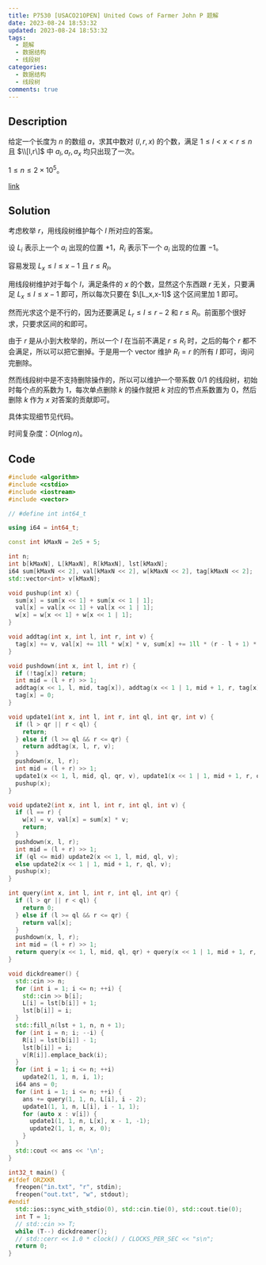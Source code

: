 ```yaml
---
title: P7530 [USACO21OPEN] United Cows of Farmer John P 题解
date: 2023-08-24 18:53:32
updated: 2023-08-24 18:53:32
tags:
  - 题解
  - 数据结构
  - 线段树
categories:
  - 数据结构
  - 线段树
comments: true
---
```

## Description

给定一个长度为 $n$ 的数组 $a$，求其中数对 $(l,r,x)$ 的个数，满足 $1\leq l<x<r\leq n$ 且 $\\[l,r\]$ 中 $a_l,a_r,a_x$ 均只出现了一次。

$1\leq n\leq 2\times 10^5$。

[link](https://www.luogu.com.cn/problem/P7530)

## Solution

考虑枚举 $r$，用线段树维护每个 $l$ 所对应的答案。

设 $L_i$ 表示上一个 $a_i$ 出现的位置 $+1$，$R_i$ 表示下一个 $a_i$ 出现的位置 $-1$。

容易发现 $L_x\leq l\leq x-1$ 且 $r\leq R	_l$。

用线段树维护对于每个 $l$，满足条件的 $x$ 的个数，显然这个东西跟 $r$ 无关，只要满足 $L_x\leq l\leq x-1$ 即可，所以每次只要在 $\[L_x,x-1]$ 这个区间里加 $1$ 即可。

然而光求这个是不行的，因为还要满足 $L_r\leq l\leq r-2$ 和 $r\leq R_l$。前面那个很好求，只要求区间的和即可。

由于 $r$ 是从小到大枚举的，所以一个 $l$ 在当前不满足 $r\leq R_l$ 时，之后的每个 $r$ 都不会满足，所以可以把它删掉。于是用一个 vector 维护 $R_l=r$ 的所有 $l$ 即可，询问完删除。

然而线段树中是不支持删除操作的，所以可以维护一个带系数 $0/1$ 的线段树，初始时每个点的系数为 $1$，每次单点删除 $k$ 的操作就把 $k$ 对应的节点系数置为 $0$，然后删除 $k$ 作为 $x$ 对答案的贡献即可。

具体实现细节见代码。

时间复杂度：$O(n\log n)$。

## Code

```cpp
#include <algorithm>
#include <cstdio>
#include <iostream>
#include <vector>

// #define int int64_t

using i64 = int64_t;

const int kMaxN = 2e5 + 5;

int n;
int b[kMaxN], L[kMaxN], R[kMaxN], lst[kMaxN];
i64 sum[kMaxN << 2], val[kMaxN << 2], w[kMaxN << 2], tag[kMaxN << 2];
std::vector<int> v[kMaxN];

void pushup(int x) {
  sum[x] = sum[x << 1] + sum[x << 1 | 1];
  val[x] = val[x << 1] + val[x << 1 | 1];
  w[x] = w[x << 1] + w[x << 1 | 1];
}

void addtag(int x, int l, int r, int v) {
  tag[x] += v, val[x] += 1ll * w[x] * v, sum[x] += 1ll * (r - l + 1) * v;
}

void pushdown(int x, int l, int r) {
  if (!tag[x]) return;
  int mid = (l + r) >> 1;
  addtag(x << 1, l, mid, tag[x]), addtag(x << 1 | 1, mid + 1, r, tag[x]);
  tag[x] = 0;
}

void update1(int x, int l, int r, int ql, int qr, int v) {
  if (l > qr || r < ql) {
    return;
  } else if (l >= ql && r <= qr) {
    return addtag(x, l, r, v);
  }
  pushdown(x, l, r);
  int mid = (l + r) >> 1;
  update1(x << 1, l, mid, ql, qr, v), update1(x << 1 | 1, mid + 1, r, ql, qr, v);
  pushup(x);
}

void update2(int x, int l, int r, int ql, int v) {
  if (l == r) {
    w[x] = v, val[x] = sum[x] * v;
    return;
  }
  pushdown(x, l, r);
  int mid = (l + r) >> 1;
  if (ql <= mid) update2(x << 1, l, mid, ql, v);
  else update2(x << 1 | 1, mid + 1, r, ql, v);
  pushup(x);
}

int query(int x, int l, int r, int ql, int qr) {
  if (l > qr || r < ql) {
    return 0;
  } else if (l >= ql && r <= qr) {
    return val[x];
  }
  pushdown(x, l, r);
  int mid = (l + r) >> 1;
  return query(x << 1, l, mid, ql, qr) + query(x << 1 | 1, mid + 1, r, ql, qr);
}

void dickdreamer() {
  std::cin >> n;
  for (int i = 1; i <= n; ++i) {
    std::cin >> b[i];
    L[i] = lst[b[i]] + 1;
    lst[b[i]] = i;
  }
  std::fill_n(lst + 1, n, n + 1);
  for (int i = n; i; --i) {
    R[i] = lst[b[i]] - 1;
    lst[b[i]] = i;
    v[R[i]].emplace_back(i);
  }
  for (int i = 1; i <= n; ++i)
    update2(1, 1, n, i, 1);
  i64 ans = 0;
  for (int i = 1; i <= n; ++i) {
    ans += query(1, 1, n, L[i], i - 2);
    update1(1, 1, n, L[i], i - 1, 1);
    for (auto x : v[i]) {
      update1(1, 1, n, L[x], x - 1, -1);
      update2(1, 1, n, x, 0);
    }
  }
  std::cout << ans << '\n';
}

int32_t main() {
#ifdef ORZXKR
  freopen("in.txt", "r", stdin);
  freopen("out.txt", "w", stdout);
#endif
  std::ios::sync_with_stdio(0), std::cin.tie(0), std::cout.tie(0);
  int T = 1;
  // std::cin >> T;
  while (T--) dickdreamer();
  // std::cerr << 1.0 * clock() / CLOCKS_PER_SEC << "s\n";
  return 0;
}
```
